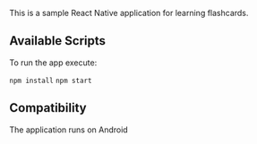 This is a sample React Native application for learning flashcards.

## Available Scripts

To run the app execute:

`npm install`
`npm start`

## Compatibility
The application runs on Android
